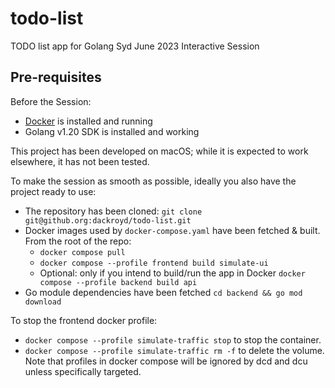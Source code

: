 # todo-list

TODO list app for Golang Syd June 2023 Interactive Session

## Pre-requisites

Before the Session:

* [Docker](https://www.docker.com/products/docker-desktop/) is installed and running
* Golang v1.20 SDK is installed and working

This project has been developed on macOS; while it is expected to work elsewhere, it has not been tested.

To make the session as smooth as possible, ideally you also have the project ready to use:

* The repository has been cloned: `git clone git@github.org:dackroyd/todo-list.git`
* Docker images used by `docker-compose.yaml` have been fetched & built. From the root of the repo:
  * `docker compose pull`
  * `docker compose --profile frontend build simulate-ui`
  * Optional: only if you intend to build/run the app in Docker `docker compose --profile backend build api`
* Go module dependencies have been fetched `cd backend && go mod download`

To stop the frontend docker profile:

* `docker compose --profile simulate-traffic stop` to stop the container.
* `docker compose --profile simulate-traffic rm -f` to delete the volume.
Note that profiles in docker compose will be ignored by dcd and dcu unless specifically targeted.
